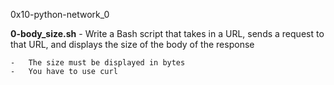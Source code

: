 0x10-python-network_0

**0-body_size.sh** - Write a Bash script that takes in a URL, sends a request to that URL, and displays the size of the body of the response

    -   The size must be displayed in bytes
    -   You have to use curl

